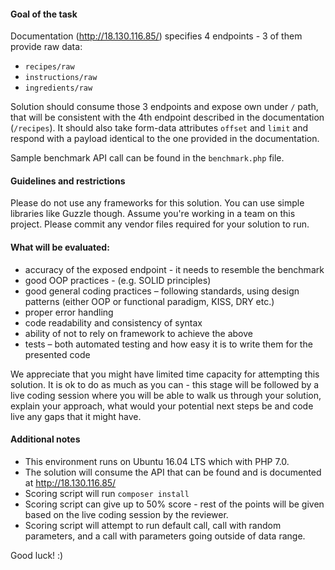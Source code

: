 
#### Goal of the task
Documentation (http://18.130.116.85/) specifies 4 endpoints - 3 of them provide raw data:
- ```recipes/raw```
- ```instructions/raw```
- ```ingredients/raw```

Solution should consume those 3 endpoints and expose own under ``/`` path, that will be consistent with the 4th endpoint described in the documentation (```/recipes```). 
It should also take form-data attributes ```offset``` and ```limit``` and respond with a payload identical to the one provided in the documentation.

Sample benchmark API call can be found in the ```benchmark.php``` file.

#### Guidelines and restrictions
Please do not use any frameworks for this solution. You can use simple libraries like Guzzle though.
Assume you're working in a team on this project. 
Please commit any vendor files required for your solution to run.

#### What will be evaluated:
- accuracy of the exposed endpoint - it needs to resemble the benchmark
- good OOP practices - (e.g. SOLID principles)
- good general coding practices – following standards, using design patterns (either OOP or functional paradigm, KISS, DRY etc.)
- proper error handling
- code readability and consistency of syntax
- ability of not to rely on framework to achieve the above
- tests – both automated testing and how easy it is to write them for the presented code

We appreciate that you might have limited time capacity for attempting this solution. It is ok to do as much as you can - this stage will be followed by a live coding session where you will be able to walk us through your solution, explain your approach, what would your potential next steps be and code live any gaps that it might have.

#### Additional notes
- This environment runs on Ubuntu 16.04 LTS which with PHP 7.0.
- The solution will consume the API that can be found and is documented at http://18.130.116.85/
- Scoring script will run ```composer install```
- Scoring script can give up to 50% score - rest of the points will be given based on the live coding session by the reviewer.
- Scoring script will attempt to run default call, call with random parameters, and a call with parameters going outside of data range.

Good luck! :)
